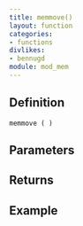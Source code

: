 ```yaml
---
title: memmove()
layout: function
categories:
- functions
divlikes:
- bennugd
module: mod_mem
---
```


## Definition

    memmove ( )

## Parameters

## Returns

## Example
